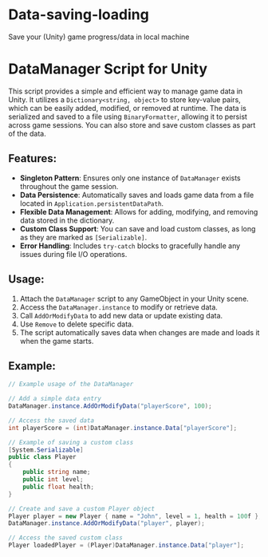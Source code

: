 # Data-saving-loading
Save your (Unity) game progress/data in local machine

# DataManager Script for Unity

This script provides a simple and efficient way to manage game data in Unity. It utilizes a `Dictionary<string, object>` to store key-value pairs, which can be easily added, modified, or removed at runtime. The data is serialized and saved to a file using `BinaryFormatter`, allowing it to persist across game sessions. You can also store and save custom classes as part of the data.

## Features:
- **Singleton Pattern**: Ensures only one instance of `DataManager` exists throughout the game session.
- **Data Persistence**: Automatically saves and loads game data from a file located in `Application.persistentDataPath`.
- **Flexible Data Management**: Allows for adding, modifying, and removing data stored in the dictionary.
- **Custom Class Support**: You can save and load custom classes, as long as they are marked as `[Serializable]`.
- **Error Handling**: Includes `try-catch` blocks to gracefully handle any issues during file I/O operations.

## Usage:
1. Attach the `DataManager` script to any GameObject in your Unity scene.
2. Access the `DataManager.instance` to modify or retrieve data.
3. Call `AddOrModifyData` to add new data or update existing data.
4. Use `Remove` to delete specific data.
5. The script automatically saves data when changes are made and loads it when the game starts.

## Example:

```csharp
// Example usage of the DataManager

// Add a simple data entry
DataManager.instance.AddOrModifyData("playerScore", 100);

// Access the saved data
int playerScore = (int)DataManager.instance.Data["playerScore"];

// Example of saving a custom class
[System.Serializable]
public class Player
{
    public string name;
    public int level;
    public float health;
}

// Create and save a custom Player object
Player player = new Player { name = "John", level = 1, health = 100f };
DataManager.instance.AddOrModifyData("player", player);

// Access the saved custom class
Player loadedPlayer = (Player)DataManager.instance.Data["player"];
